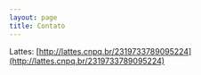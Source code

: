 ```yaml
---
layout: page
title: Contato
---
```


Lattes: [http://lattes.cnpq.br/2319733789095224](http://lattes.cnpq.br/2319733789095224)

